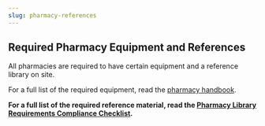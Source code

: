 ```yaml
---
slug: pharmacy-references
---
```

## Required Pharmacy Equipment and References

All pharmacies are required to have certain equipment and a reference library on site. 

For a full list of the required equipment, read the [pharmacy handbook](https://www.njconsumeraffairs.gov/regulations/Chapter-39-State-Board-of-Pharmacy.pdf).

**For a full list of the required reference material, read the [Pharmacy Library Requirements Compliance Checklist](https://www.njconsumeraffairs.gov/phar/Applications/Board-of-Pharmacy-Library-Requirements-Compliance-Checklist.pdf).**